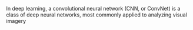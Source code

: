 In deep learning, a convolutional neural network (CNN, or ConvNet) is a class of deep neural networks, most commonly applied to analyzing visual imagery
